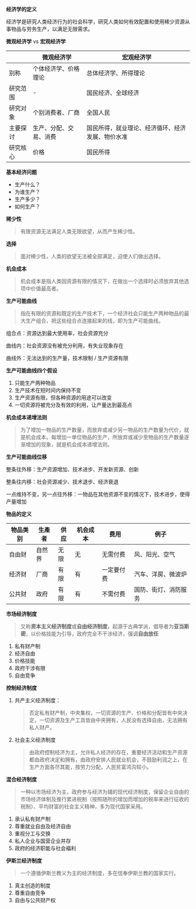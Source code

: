**经济学的定义**

经济学是研究人类经济行为的社会科学，研究人类如何有效配置和使用稀少资源从事物品与劳务生产，以满足无限需求。

**微观经济学** vs **宏观经济学**

|          | 微观经济学             | 宏观经济学                                       |
| -------- | ---------------------- | ------------------------------------------------ |
| 别称     | 个体经济学、价格理论   | 总体经济学、所得理论                             |
| 研究范围 | -                      | 国民经济、全球经济                               |
| 研究对象 | 个别消费者、厂商       | 全国人民                                         |
| 主要探讨 | 生产、分配、交易、消费 | 国民所得，就业理论、经济循环、经济发展、物价水准 |
| 研究核心 | 价格                   | 国民所得                                         |

**基本经济问题**

- 生产什么？
- 为谁生产？
- 生产多少？
- 如何生产？

**稀少性**

> 有限资源无法满足人类无限欲望，从而产生稀少性。

**选择**

> 面对稀少性，人类的欲望无法被全部满足，迫使人们做出选择。

**机会成本**

>  机会成本是指人类因资源有限的情况下，在做出一个选择时必须放弃其他选项中价值最高者。

**生产可能曲线**

> 指在有限的资源和既定的生产技术下，一个经济社会只能生产两种物品的最大生产组合，把这些组合点连接起来的线，即为生产可能曲线。

组合点：资源达到最大使用率，社会资源充分

曲线内：社会资源没有被充分利用，有失业现象存在

曲线外：无法达到的生产量，技术限制 / 生产资源有限

**生产可能曲线四个假设**

1. 只能生产两种物品
2. 生产技术在短时间内保持不变
3. 生产资源有限，但各种资源的用途可以改变
4. 一切资源将被充分及有效的利用，让产量达到最高点

**机会成本递增法则**

> 为了增加一物品的生产数量，而放弃或减少另一物品的生产数量为代价，就是机会成本。每增加一单位物品的生产，所放弃或减少至物品的生产数量逐渐增加的现象，就是机会成本递增法则。

**生产可能曲线位移**

整条往外移：生产资源增加、技术进步、开发新资源、创新

整条往内移：社会资源减少、技术退步、经济衰退

一点维持不变，另一点往外移：一物品在其他资源不变的情况下，技术进步，使得产量增加

**物品的定义**

| 物品类别 | 生產者 | 供应 | 机会成本 | 费用       | 例子                 |
| -------- | ------ | ---- | -------- | ---------- | -------------------- |
| 自由财   | 自然界 | 无限 | 无       | 无需付费   | 风、阳光、空气       |
| 经济财   | 厂商   | 有限 | 有       | 一定要付费 | 汽车、洋房、微波炉   |
| 公共财   | 政府   | 有限 | 有       | 不需付费   | 国防、街灯、消防服务 |

**市场经济制度**

> 又称**资本主义经济制度**或**自由经济制度**，起源于古典学派，倡导者为**亚当斯密**，以价格技能为引导，政府完全不干涉经济，强调**自由放任**

1. 私有财产制
2. 经济自由
3. 价格技能
4. 政府干涉有限
5. 自由竞争

**控制经济制度**

1. 共产主义经济制度：

   > 否定私有财产制，中央集权，一切资源的生产、价格和分配皆有中央决定，一切资源及生产工具皆由中央拥有，人民没有选择自由，无法拥有私人财产。

2. 社会主义经济制度

   > 由政府控制经济为主，允许私人经济的存在，重要经济活动和生产资源都由政府决定和拥有，由政府安排人民就业机会，不鼓励利润之上，在生产方面各尽其能，按劳力分配，人民贫富鸿沟较小。

**混合经济制度**

> 一种以市场经济为主，政府参与经济为辅的现代经济制度，保留企业自由的市场经济体制及推行累进税制（按照随所的增加而增加的税率来进行征收的税制）、平均财富的社会主义精神，多为现代国家采用。

1. 承认私有财产制
2. 尊重就业自由及经济自由
3. 重视分工与交换
4. 私人企业与国营企业并存
5. 政府的经济职能与社会福利

**伊斯兰经济制度**

> 一个遵循伊斯兰教义为主的经济制度，多在信奉伊斯兰教的国家实行。

1. 真主创造的制度
2. 尊重自由竞争
3. 自由与公共财产权